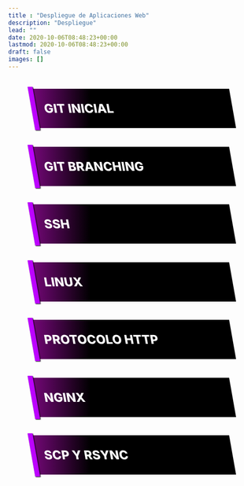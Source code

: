 ```yaml
---
title : "Despliegue de Aplicaciones Web"
description: "Despliegue"
lead: ""
date: 2020-10-06T08:48:23+00:00
lastmod: 2020-10-06T08:48:23+00:00
draft: false
images: []
---
```



<style>
[data-dark-mode] body .card {
    background: #45484b;
}
main {
    margin-left: auto;
    margin-right: auto;
    max-width: 600px;
    padding: 0 5vw;
}
a.card {
    display: block;
    text-decoration: none;
    font-weight: 800;
    font-size: 3.5vw;
    text-align: left;
    text-transform: uppercase;
    padding: 1em 1em;
    margin-top: 1.5em;
}
a.card {
    color: white;
    transform: skew(10deg);
    background: linear-gradient(100deg, rgb(124, 8, 128) 0%, rgb(0, 0, 0) 30%);
}
a.card:hover {
    background: #6a0d8c;
}
@media screen and (min-width: 700px) {
    a.card {
        font-size: 25px;
    }
}
a.card::before {
    content: '';
    position: absolute;
    left: -1px;
    bottom: -5%;
    height: 110%;
    width: 10px;
    background: #bc03ff;
    box-shadow: 1px 1px 2px black;
    z-index: 2;
}
</style>
<main>
  <a class="card" href="https://docs.google.com/presentation/d/1PFH06HvcHpF-GwIqEPxYOD2q9CDh80hQ/edit?usp=sharing&ouid=107317849449267205654&rtpof=true&sd=true">Git inicial</a>
  <a class="card" href="https://docs.google.com/presentation/d/1oivy43-OaRixS_1HrmsXmEu49vFxb2fl/edit#slide=id.p1">Git branching</a>
  <a class="card" href="/ssh">SSH</a>
  <a class="card" href="/linux/configuracion-inicial/">Linux</a>
  <a class="card" href="https://docs.google.com/presentation/d/1xsPaq8FvVzIddNXvMNc24aSwExMj0NJtMyoDIkISpak/edit?usp=sharing">Protocolo HTTP</a>
  <a class="card" href="/nginx/">Nginx</a>
  <a class="card" href="/rsync/">scp y rsync</a>
<!--<a class="card" href="https://blu3r4y.github.io/python-for-java-developers/">Python →</a>-->
</main>
